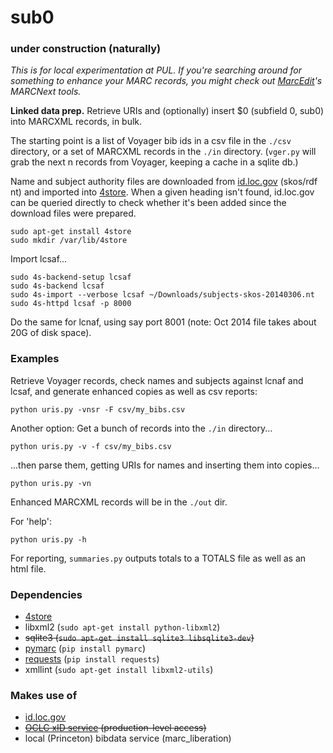 # sub0

### under construction (naturally)

<i>This is for local experimentation at PUL. If you're searching around for something to enhance your MARC records, you might check out [MarcEdit](http://marcedit.reeset.net/)'s MARCNext tools.</i>

<b>Linked data prep.</b> Retrieve URIs and (optionally) insert $0 (subfield 0, sub0) into MARCXML records, in bulk.

The starting point is a list of Voyager bib ids in a csv file in the `./csv` directory, or a set of MARCXML records in the `./in` directory. (`vger.py` will grab the next n records from Voyager, keeping a cache in a sqlite db.)

Name and subject authority files are downloaded from [id.loc.gov](http://id.loc.gov/download/) (skos/rdf nt) and imported into [4store](http://4store.org/). When a given heading isn't found, id.loc.gov can be queried directly to check whether it's been added since the download files were prepared.  
```
sudo apt-get install 4store
sudo mkdir /var/lib/4store
```
Import lcsaf...
```
sudo 4s-backend-setup lcsaf
sudo 4s-backend lcsaf
sudo 4s-import --verbose lcsaf ~/Downloads/subjects-skos-20140306.nt
sudo 4s-httpd lcsaf -p 8000
```
Do the same for lcnaf, using say port 8001 (note: Oct 2014 file takes about 20G of disk space).

### Examples
Retrieve Voyager records, check names and subjects against lcnaf and lcsaf, and generate enhanced copies as well as csv reports: 

`python uris.py -vnsr -F csv/my_bibs.csv`

Another option: Get a bunch of records into the `./in` directory...

`python uris.py -v -f csv/my_bibs.csv` 

...then parse them, getting URIs for names and inserting them into copies... 

`python uris.py -vn`

Enhanced MARCXML records will be in the `./out` dir.

For 'help':

`python uris.py -h`

For reporting, `summaries.py` outputs totals to a TOTALS file as well as an html file.

### Dependencies
 * [4store](http://4store.org/)
 * libxml2 (`sudo apt-get install python-libxml2`)
 * <strike>sqlite3 (`sudo apt-get install sqlite3 libsqlite3-dev`)</strike>
 * [pymarc](https://github.com/edsu/pymarc) (`pip install pymarc`)
 * [requests](http://docs.python-requests.org/en/latest/index.html)
   (`pip install requests`)
 * xmllint (`sudo apt-get install libxml2-utils`)
   
### Makes use of
 * [id.loc.gov](http://id.loc.gov/)
 * <strike>[OCLC xID service](https://www.oclc.org/developer/develop/web-services/xid-api.en.html) (production-level access)</strike>
 * local (Princeton) bibdata service (marc_liberation)
